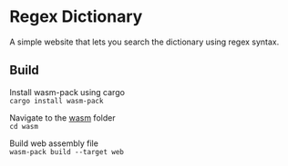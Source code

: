 # Regex Dictionary
A simple website that lets you search the dictionary using regex syntax.

## Build
Install wasm-pack using cargo  
`cargo install wasm-pack`

Navigate to the [wasm](/wasm) folder  
`cd wasm`

Build web assembly file  
`wasm-pack build --target web`